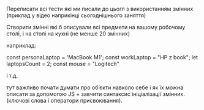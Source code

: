Переписати всі тести які ми писали до цьогл з використанням змінних (приклад у відео наприкінці сьогоднішнього заняття)

Створити змінні які б описували всі предмети на вашому робочому столі, і на столі на кухні (не менше 20 змінних)
 
наприклад:
 
const personaLaptop = 'MacBook M1';
const workLaptop = "HP z book";
let laptopsCount = 2;
const mouse = "Logitech"
 
і т.д.
 
тут важливо почати думати про обʼєкти навколо себе і як їх можна описати за допомогою JS + завчити синтаксис ініціалізації змінних. (ключові слова і оператори присвоювання).